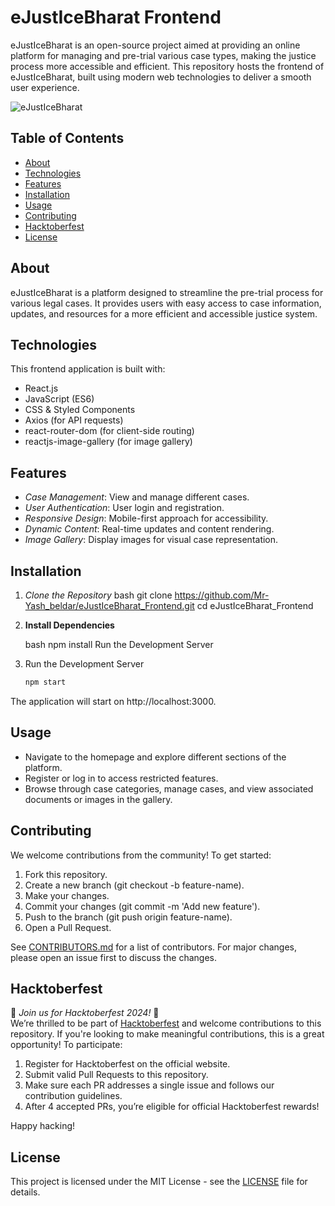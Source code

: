 # eJustIceBharat Frontend

eJustIceBharat is an open-source project aimed at providing an online platform for managing and pre-trial various case types, making the justice process more accessible and efficient. This repository hosts the frontend of eJustIceBharat, built using modern web technologies to deliver a smooth user experience.

![eJustIceBharat](https://path_to_screenshot.png)  <!-- Optional: Add a screenshot -->

## Table of Contents

- [About](#about)
- [Technologies](#technologies)
- [Features](#features)
- [Installation](#installation)
- [Usage](#usage)
- [Contributing](#contributing)
- [Hacktoberfest](#hacktoberfest)
- [License](#license)

## About

eJustIceBharat is a platform designed to streamline the pre-trial process for various legal cases. It provides users with easy access to case information, updates, and resources for a more efficient and accessible justice system.

## Technologies

This frontend application is built with:

- React.js
- JavaScript (ES6)
- CSS & Styled Components
- Axios (for API requests)
- react-router-dom (for client-side routing)
- reactjs-image-gallery (for image gallery)

## Features

- *Case Management*: View and manage different cases.
- *User Authentication*: User login and registration.
- *Responsive Design*: Mobile-first approach for accessibility.
- *Dynamic Content*: Real-time updates and content rendering.
- *Image Gallery*: Display images for visual case representation.

## Installation

1. *Clone the Repository*
   bash
   git clone https://github.com/Mr-Yash_beldar/eJustIceBharat_Frontend.git
   cd eJustIceBharat_Frontend

2. **Install Dependencies**

    bash
    npm install
    Run the Development Server

3. Run the Development Server
    ```bash
    npm start

The application will start on http://localhost:3000.

## Usage

- Navigate to the homepage and explore different sections of the platform.
- Register or log in to access restricted features.
- Browse through case categories, manage cases, and view associated documents or images in the gallery.

## Contributing

We welcome contributions from the community! To get started:

1. Fork this repository.
2. Create a new branch (git checkout -b feature-name).
3. Make your changes.
4. Commit your changes (git commit -m 'Add new feature').
5. Push to the branch (git push origin feature-name).
6. Open a Pull Request.

See [CONTRIBUTORS.md](./CONTRIBUTORS.md) for a list of contributors. For major changes, please open an issue first to discuss the changes.

## Hacktoberfest

🎉 *Join us for Hacktoberfest 2024!* 🎉  
We’re thrilled to be part of [Hacktoberfest](https://hacktoberfest.com/) and welcome contributions to this repository. If you're looking to make meaningful contributions, this is a great opportunity! To participate:

1. Register for Hacktoberfest on the official website.
2. Submit valid Pull Requests to this repository.
3. Make sure each PR addresses a single issue and follows our contribution guidelines.
4. After 4 accepted PRs, you’re eligible for official Hacktoberfest rewards!

Happy hacking!

## License

This project is licensed under the MIT License - see the [LICENSE](./LICENSE) file for details.